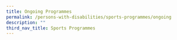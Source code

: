 ```yaml
---
title: Ongoing Programmes
permalink: /persons-with-disabilities/sports-programmes/ongoing
description: ""
third_nav_title: Sports Programmes
---
```

